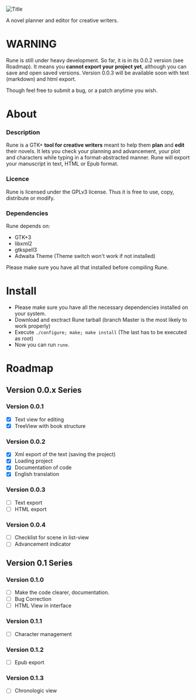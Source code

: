 ![Title](https://raw.github.com/tiesselune/Rune/development/images/Title.png)



A novel planner and editor for creative writers.

# WARNING

Rune is still under heavy development. So far, it is in its 0.0.2 version (see Roadmap). It means you **cannot export your project yet**, although you can save and open saved versions. Version 0.0.3 will  be available soon with text (markdown) and html export.

Though feel free to submit a bug, or a patch anytime you wish.

# About

### Description
Rune is a GTK+ **tool for creative writers** meant to help them **plan** and **edit** their novels. 
It lets you check your planning and advancement, your plot and characters while typing in a format-abstracted manner. Rune will export your manuscript in text, HTML or Epub format.

### Licence
Rune is licensed under the GPLv3 license. Thus it is free to use, copy, distribute or modify.

### Dependencies

Rune depends on: 
* GTK+3
* libxml2
* gtkspell3
* Adwaita Theme (Theme switch won't work if not installed)

Please make sure you have all that installed before compiling Rune.

# Install

* Please make sure you have all the necessary dependencies installed on your system.
* Download and exctract Rune tarball (branch Master is the most likely to work properly)
* Execute `./configure; make; make install` (The last has to be executed as root)
* Now you can run `rune`.

# Roadmap

## Version 0.0.x Series

### Version 0.0.1
- [x] Text view for editing
- [x] TreeView with book structure
    
### Version 0.0.2
- [x] Xml export of the text (saving the project)
- [x] Loading project
- [x] Documentation of code
- [x] English translation

### Version 0.0.3
- [ ] Text export
- [ ] HTML export

### Version 0.0.4
- [ ] Checklist for scene in list-view
- [ ] Advancement indicator

## Version 0.1 Series

### Version 0.1.0
- [ ] Make the code clearer, documentation.
- [ ] Bug Correction
- [ ] HTML View in interface

### Version 0.1.1
- [ ] Character management

### Version 0.1.2
- [ ] Epub export

### Version 0.1.3
- [ ] Chronologic view 
